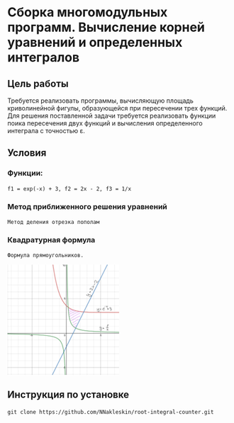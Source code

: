 # Сборка многомодульных программ. Вычисление корней уравнений и определенных интегралов

## Цель работы
Требуется реализовать программы, вычисляющую площадь криволинейной фигулы, образующейся при пересечении трех функций. Для решения поставленной задачи требуется реализовать функции поика пересечения двух функций и вычисления определенного интеграла с точностью ε. 

## Условия
### Функции:
    f1 = exp(-x) + 3, f2 = 2x - 2, f3 = 1/x
### Метод приближенного решения уравнений
    Метод деления отрезка пополам
### Квадратурная формула
    Формула прямоугольников.


<img width="50%" height="auto" img src = img/IMG_0048.jpg>


## Инструкция по установке
    git clone https://github.com/NNakleskin/root-integral-counter.git
